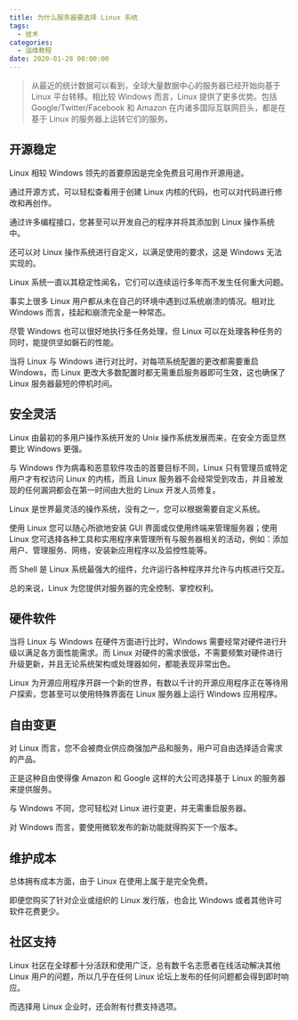 ```yaml
---
title: 为什么服务器要选择 Linux 系统
tags:
  - 技术
categories:
  - 运维教程
date: 2020-01-28 00:00:00
---
```


> 从最近的统计数据可以看到，全球大量数据中心的服务器已经开始向基于 Linux 平台转移。相比较 Windows 而言，Linux 提供了更多优势。包括 Google/Twitter/Facebook 和 Amazon 在内诸多国际互联网巨头，都是在基于 Linux 的服务器上运转它们的服务。

<!-- more -->

## 开源稳定

Linux 相较 Windows 领先的首要原因是完全免费且可用作开源用途。

通过开源方式，可以轻松查看用于创建 Linux 内核的代码，也可以对代码进行修改和再创作。

通过许多编程接口，您甚至可以开发自己的程序并将其添加到 Linux 操作系统中。

还可以对 Linux 操作系统进行自定义，以满足使用的要求，这是 Windows 无法实现的。

Linux 系统一直以其稳定性闻名，它们可以连续运行多年而不发生任何重大问题。

事实上很多 Linux 用户都从未在自己的环境中遇到过系统崩溃的情况。相对比 Windows 而言，挂起和崩溃完全是一种常态。

尽管 Windows 也可以很好地执行多任务处理，但 Linux 可以在处理各种任务的同时，能提供坚如磐石的性能。

当将 Linux 与 Windows 进行对比时，对每项系统配置的更改都需要重启 Windows，而 Linux 更改大多数配置时都无需重启服务器即可生效，这也确保了 Linux 服务器最短的停机时间。

## 安全灵活

Linux 由最初的多用户操作系统开发的 Unix 操作系统发展而来，在安全方面显然要比 Windows 更强。

与 Windows 作为病毒和恶意软件攻击的首要目标不同，Linux 只有管理员或特定用户才有权访问 Linux 的内核，而且 Linux 服务器不会经常受到攻击，并且被发现的任何漏洞都会在第一时间由大批的 Linux 开发人员修复。

Linux 是世界最灵活的操作系统，没有之一，您可以根据需要自定义系统。

使用 Linux 您可以随心所欲地安装 GUI 界面或仅使用终端来管理服务器；使用 Linux 您可选择各种工具和实用程序来管理所有与服务器相关的活动，例如：添加用户、管理服务、网络，安装新应用程序以及监控性能等。

而 Shell 是 Linux 系统最强大的组件，允许运行各种程序并允许与内核进行交互。

总的来说，Linux 为您提供对服务器的完全控制、掌控权利。

## 硬件软件

当将 Linux 与 Windows 在硬件方面进行比时，Windows 需要经常对硬件进行升级以满足各方面性能需求。而 Linux 对硬件的需求很低，不需要频繁对硬件进行升级更新，并且无论系统架构或处理器如何，都能表现非常出色。

Linux 为开源应用程序开辟一个新的世界，有数以千计的开源应用程序正在等待用户探索，您甚至可以使用特殊界面在 Linux 服务器上运行 Windows 应用程序。

## 自由变更

对 Linux 而言，您不会被商业供应商强加产品和服务，用户可自由选择适合需求的产品。

正是这种自由使得像 Amazon 和 Google 这样的大公司选择基于 Linux 的服务器来提供服务。

与 Windows 不同，您可轻松对 Linux 进行变更，并无需重启服务器。

对 Windows 而言，要使用微软发布的新功能就得购买下一个版本。

## 维护成本

总体拥有成本方面，由于 Linux 在使用上属于是完全免费。

即便您购买了针对企业或组织的 Linux 发行版，也会比 Windows 或者其他许可软件花费更少。

## 社区支持

Linux 社区在全球都十分活跃和使用广泛，总有数千名志愿者在线活动解决其他 Linux 用户的问题，所以几乎在任何 Linux 论坛上发布的任何问题都会得到即时响应。

而选择用 Linux 企业时，还会附有付费支持选项。